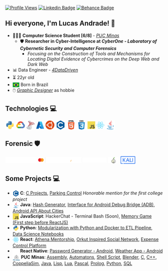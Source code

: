 [![Profile Views](https://hits.seeyoufarm.com/api/count/incr/badge.svg?url=https%3A%2F%2Fgithub.com%2Flucasoal&count_bg=%2000000&title_bg=%23000000&icon=&icon_color=%23E7E7E7&title=Profile+Views&edge_flat=false)](https://hits.seeyoufarm.com) [![Linkedin Badge](https://img.shields.io/badge/-Linkedin-7c06c1?=flat-circle&labelColor=black&logo=linkedin&logoColor=7c06c1&link=https://www.linkedin.com/in/lucasomarandradeleal/)](https://www.linkedin.com/in/lucasomarandradeleal/) [![Behance Badge](https://img.shields.io/badge/-Behance-7c06c1?=flat-circle&labelColor=black&logo=behance&logoColor=7c06c1&link=https://www.behance.net/lucasomarandradeleal)](https://www.behance.net/lucasomarandradeleal)

## Hi everyone, I'm Lucas Andrade! 👋

-   👨🏻‍💻 **Computer Science Student [6/8]** - [_PUC Minas_](https://www.pucpcaldas.br/)
    -   🛡️ **Researcher in Cyber-Intelligence at _CyberOne - Laboratory of Cybernetic Security and Computer Forensics_**
        -   _Focusing on the Construction of Tools and Mechanisms for Locating Digital Evidence of Cybercrimes on the Deep Web and Dark Web_
-   📊 Data Engineer - [_4DataDriven_](http://www.4datadriven.com.br/)
-   ⏳ 22yr old
-   <img align="center" alt="Brazil_Flag" height="15" src="./icons/brazil.svg"> Born in Brazil
-   🖱️ [_Graphic Designer_](https://www.behance.net/lucasomarandradeleal) as hobbie

## Technologies 💻

<div>
  <img align="center" alt="Icon_Python" height="30" src="./icons/python.svg">
  <img align="center" alt="Icon_GoogleCloud" height="30" src="./icons/gcp.svg">
  <img align="center" alt="Icon_SqlServer" height="30" src="./icons/sql_server.png">
  <img align="center" alt="Icon_Azure" height="25" src="./icons/azure.svg">
  <img align="center" alt="Icon_Linux" height="30" src="./icons/ubuntu.svg">
  <img align="center" alt="Icon_C" height="30" src="./icons/c.svg">
  <img align="center" alt="Icon_HTML5" height="30" src="./icons/html5.svg">
  <img align="center" alt="Icon_CSS" height="30" src="./icons/css.svg">
  <img align="center" alt="Icon_JavaScript" height="25" src="./icons/js.svg">
  <img align="center" alt="Icon_React" height="25" src="./icons/react.svg">
  <img align="center" alt="Icon_Java" height="30" src="./icons/java.svg">
</div>

## Forensic 🛡️

<div> 
  <img align="center" alt="Icon_Maltego" height="20" src="./icons/maltego.svg">
  <img align="center" alt="Icon_CipherTrace" height="20" src="./icons/ciphertrace.svg">
  <img align="center" alt="Icon_TATUM" height="15" src="./icons/tatum.svg">
  <img align="center" alt="Icon_TOR" height="20" src="./icons/tor.png">
  <img align="center" alt="Icon_Kali Linux" height="30" src="./icons/kali.svg">
</div>

## Some Projects 💻

<div>

-   <img align="top" alt="Icon_C" height="20" src="./icons/c.svg"> **C**: [C Projects](https://github.com/lucasoal/Faculdade#c), [Parking Control](https://github.com/lucasoal/Faculdade/tree/main/C/C-Estacionamentos) _Honorable mention for the first college project_
-   <img align="top" alt="Icon_Java" height="20" src="./icons/java.svg"> **Java**: [Hash Generator](https://github.com/lucasoal/JavaGeradorHash), [Interface for Android Debug Bridge (ADB)](https://github.com/lucasoal/JavaAdbInterface), [Android API About Cities](https://github.com/lucasoal/JavaAndroidGeodbAPI)
-   <img align="top" alt="Icon_JavaScript" height="20" src="./icons/js.svg"> **JavaScript**: HackerChat - Terminal Bash (Soon), [Memory Game (First step before ReactJS)](https://github.com/lucasoal/JavascriptMemoryGame)
-   <img align="top" alt="Icon_Python" height="20" src="./icons/python.svg"> **Python**: [Modularization with Python and Docker to ETL Pipeline](https://github.com/lucasoal/ModularizationPythonDockerETLpipeline), [Data Science Notebooks](https://github.com/lucasoal/Faculdade#python-notebook-)
-   <img align="top" alt="Icon_React" height="20" src="./icons/react.svg"> **React**: [Athena Mentorship](https://github.com/athena-mentorship), [Orkut Inspired Social Network](https://github.com/lucasoal/Alurakut), [Expense Control Platform](https://github.com/lucasoal/ReactRedux)
-   <img align="top" alt="Icon_React" height="20" src="./icons/react_native.svg"> **React Native**: [Password Generator - Android](https://github.com/lucasoal/app-password-generator), [Weather App - Android](https://github.com/lucasoal/AppClimapp)
-   <img align="top" alt="Icon_PUC" height="20" src="./icons/puc_minas.png"> **PUC Minas**: [Assembly](https://github.com/lucasoal/Faculdade#assembly-), [Automatons](https://github.com/lucasoal/Faculdade#automatons-), [Shell Script](https://github.com/lucasoal/Faculdade#shell-script-), [Blender](https://github.com/lucasoal/Faculdade#blender-), [C](https://github.com/lucasoal/Faculdade#c-), [C++](https://github.com/lucasoal/Faculdade#c-1-), [CoppeliaSim](https://github.com/lucasoal/Faculdade#coppeliasim-), [Java](https://github.com/lucasoal/Faculdade#java-), [Lisp](https://github.com/lucasoal/Faculdade#lisp-), [Lua](https://github.com/lucasoal/Faculdade#lua-), [Pascal](https://github.com/lucasoal/Faculdade#pascal-), [Prolog](https://github.com/lucasoal/Faculdade#prolog-), [Python](https://github.com/lucasoal/Faculdade#python-notebook-), [SQL](https://github.com/lucasoal/Faculdade#sql-)

</div>
